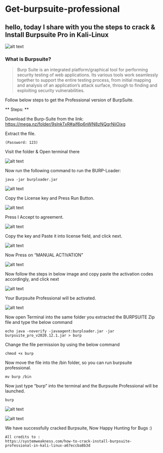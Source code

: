 # Get-burpsuite-professional
## hello, today I share with you the steps to crack &amp; Install Burpsuite Pro in Kali-Linux

![alt text](https://miro.medium.com/max/720/0*Q__Qg-YZ4DN_udMW)


### What is Burpsuite?
> Burp Suite is an integrated platform/graphical tool for performing security testing of web applications. Its various tools work seamlessly together to support the entire testing process, from initial mapping and analysis of an application’s attack surface, through to finding and exploiting security vulnerabilities.

Follow below steps to get the Professional version of BurpSuite.

** Steps: ** 

Download the Burp-Suite from the link: https://mega.nz/folder/9slnkTxR#aif6p6nWN8zNQgrNiiOixg

Extract the file.
```
(Password: 123)
```
Visit the folder & Open terminal there


![alt text](https://miro.medium.com/max/640/1*kn2bwG94r7LkPL1jWUzgtg.webp)


Now run the following command to run the BURP-Loader:
```
java -jar burploader.jar
```

![alt text](https://miro.medium.com/max/720/1*4yxra1EkcNJL0hz-xjNeTg.webp)


Copy the License key and Press Run Button.


![alt text](https://miro.medium.com/max/720/1*EZ6PU0Ph1s54Ynh_sWkZPQ.webp)

Press I Accept to agreement.

![alt text](https://miro.medium.com/max/640/1*jfQsujxwfoj36_jWP_SRyA.webp)

Copy the key and Paste it into license field, and click next.


![alt text](https://miro.medium.com/max/720/1*kpZ9fxDmI0Iz5domjDbbfw.webp)


Now Press on “MANUAL ACTIVATION”


![alt text](https://miro.medium.com/max/640/1*uVb5tynZHj2i1KgWZApaPw.webp)


Now follow the steps in below image and copy paste the activation codes accordingly, and click next

![alt text](https://miro.medium.com/max/720/1*4NdzKtSkJSlp0aW2aovS7g.webp)


Your Burpsuite Professional will be activated.



![alt text](https://miro.medium.com/max/640/1*JSSGZST3BzIOQOqOEXrEdA.webp)


Now open Terminal into the same folder you extracted the BURPSUITE Zip file and type the below command
```
echo java -noverify -javaagent:burploader.jar -jar burpsuite_pro_v2020.12.1.jar > burp
```

Change the file permission by using the below command
```
chmod +x burp
```

Now move the file into the /bin folder, so you can run burpsuite professional.
```
mv burp /bin
```

Now just type “burp” into the terminal and the Burpsuite Professional will be launched.
```
burp
```

![alt text](https://miro.medium.com/max/640/1*9ksjZHa6Fk2o0Qzx2fG14Q.webp)


![alt text](https://miro.medium.com/max/640/1*5LhXtX9R7xSenk68W43sFw.webp)


We have successfully cracked Burpsuite, Now Happy Hunting for Bugs :)
```
All credits to : 
https://systemweakness.com/how-to-crack-install-burpsuite-professional-in-kali-linux-a67eccba8b3d
```
